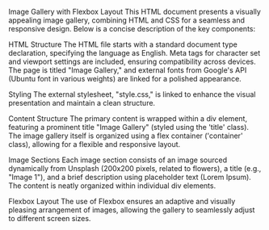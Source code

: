 
Image Gallery with Flexbox Layout
This HTML document presents a visually appealing image gallery, combining HTML and CSS for a seamless and responsive design. Below is a concise description of the key components:

HTML Structure
The HTML file starts with a standard document type declaration, specifying the language as English. Meta tags for character set and viewport settings are included, ensuring compatibility across devices. The page is titled "Image Gallery," and external fonts from Google's API (Ubuntu font in various weights) are linked for a polished appearance.

Styling
The external stylesheet, "style.css," is linked to enhance the visual presentation and maintain a clean structure.

Content Structure
The primary content is wrapped within a div element, featuring a prominent title "Image Gallery" (styled using the 'title' class). The image gallery itself is organized using a flex container ('container' class), allowing for a flexible and responsive layout.

Image Sections
Each image section consists of an image sourced dynamically from Unsplash (200x200 pixels, related to flowers), a title (e.g., "Image 1"), and a brief description using placeholder text (Lorem Ipsum). The content is neatly organized within individual div elements.

Flexbox Layout
The use of Flexbox ensures an adaptive and visually pleasing arrangement of images, allowing the gallery to seamlessly adjust to different screen sizes.
